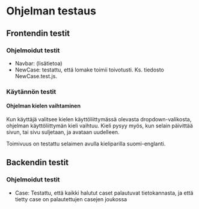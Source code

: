 # Ohjelman testaus

## Frontendin testit

### Ohjelmoidut testit

- Navbar: (lisätietoa)
- NewCase: testattu, että lomake toimii toivotusti. Ks. tiedosto NewCase.test.js.


### Käytännön testit

#### Ohjelman kielen vaihtaminen

Kun käyttäjä valitsee kielen käyttöliittymässä olevasta dropdown-valikosta, ohjelman käyttöliittymän kieli vaihtuu. Kieli pysyy myös, kun selain päivittää sivun, tai sivu suljetaan, ja avataan uudelleen.

Toimivuus on testattu selaimen avulla kieliparilla suomi-englanti.



## Backendin testit

### Ohjelmoidut testit

- Case: Testattu, että kaikki halutut caset palautuvat tietokannasta, ja että tietty case on palautettujen casejen joukossa
